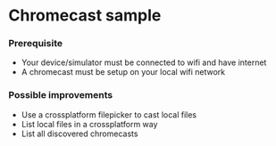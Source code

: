 # Chromecast sample

### Prerequisite
- Your device/simulator must be connected to wifi and have internet
- A chromecast must be setup on your local wifi network

### Possible improvements
- Use a crossplatform filepicker to cast local files
- List local files in a crossplatform way
- List all discovered chromecasts